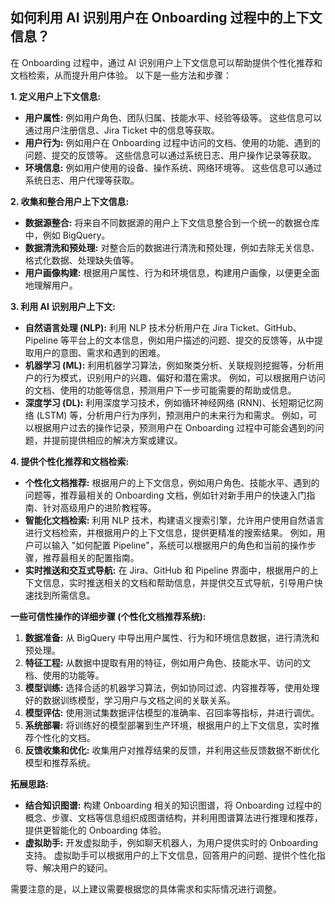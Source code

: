 ## 如何利用 AI 识别用户在 Onboarding 过程中的上下文信息？

在 Onboarding 过程中，通过 AI 识别用户上下文信息可以帮助提供个性化推荐和文档检索，从而提升用户体验。 以下是一些方法和步骤：

**1. 定义用户上下文信息:**

- **用户属性:** 例如用户角色、团队归属、技能水平、经验等级等。 这些信息可以通过用户注册信息、Jira Ticket 中的信息等获取。
- **用户行为:** 例如用户在 Onboarding 过程中访问的文档、使用的功能、遇到的问题、提交的反馈等。 这些信息可以通过系统日志、用户操作记录等获取。
- **环境信息:** 例如用户使用的设备、操作系统、网络环境等。 这些信息可以通过系统日志、用户代理等获取。

**2. 收集和整合用户上下文信息:**

- **数据源整合:** 将来自不同数据源的用户上下文信息整合到一个统一的数据仓库中，例如 BigQuery。
- **数据清洗和预处理:** 对整合后的数据进行清洗和预处理，例如去除无关信息、格式化数据、处理缺失值等。
- **用户画像构建:** 根据用户属性、行为和环境信息，构建用户画像，以便更全面地理解用户。

**3. 利用 AI 识别用户上下文:**

- **自然语言处理 (NLP):** 利用 NLP 技术分析用户在 Jira Ticket、GitHub、Pipeline 等平台上的文本信息，例如用户描述的问题、提交的反馈等，从中提取用户的意图、需求和遇到的困难。
- **机器学习 (ML):** 利用机器学习算法，例如聚类分析、关联规则挖掘等，分析用户的行为模式，识别用户的兴趣、偏好和潜在需求。 例如，可以根据用户访问的文档、使用的功能等信息，预测用户下一步可能需要的帮助或信息。
- **深度学习 (DL):** 利用深度学习技术，例如循环神经网络 (RNN)、长短期记忆网络 (LSTM) 等，分析用户行为序列，预测用户的未来行为和需求。 例如，可以根据用户过去的操作记录，预测用户在 Onboarding 过程中可能会遇到的问题，并提前提供相应的解决方案或建议。

**4. 提供个性化推荐和文档检索:**

- **个性化文档推荐:** 根据用户的上下文信息，例如用户角色、技能水平、遇到的问题等，推荐最相关的 Onboarding 文档，例如针对新手用户的快速入门指南、针对高级用户的进阶教程等。
- **智能化文档检索:** 利用 NLP 技术，构建语义搜索引擎，允许用户使用自然语言进行文档检索，并根据用户的上下文信息，提供更精准的搜索结果。 例如，用户可以输入 "如何配置 Pipeline"，系统可以根据用户的角色和当前的操作步骤，推荐最相关的配置指南。
- **实时推送和交互式导航:** 在 Jira、GitHub 和 Pipeline 界面中，根据用户的上下文信息，实时推送相关的文档和帮助信息，并提供交互式导航，引导用户快速找到所需信息。

**一些可信性操作的详细步骤 (个性化文档推荐系统):**

1.  **数据准备:** 从 BigQuery 中导出用户属性、行为和环境信息数据，进行清洗和预处理。
2.  **特征工程:** 从数据中提取有用的特征，例如用户角色、技能水平、访问的文档、使用的功能等。
3.  **模型训练:** 选择合适的机器学习算法，例如协同过滤、内容推荐等，使用处理好的数据训练模型，学习用户与文档之间的关联关系。
4.  **模型评估:** 使用测试集数据评估模型的准确率、召回率等指标，并进行调优。
5.  **系统部署:** 将训练好的模型部署到生产环境，根据用户的上下文信息，实时推荐个性化的文档。
6.  **反馈收集和优化:** 收集用户对推荐结果的反馈，并利用这些反馈数据不断优化模型和推荐系统。

**拓展思路:**

- **结合知识图谱:** 构建 Onboarding 相关的知识图谱，将 Onboarding 过程中的概念、步骤、文档等信息组织成图谱结构，并利用图谱算法进行推理和推荐，提供更智能化的 Onboarding 体验。
- **虚拟助手:** 开发虚拟助手，例如聊天机器人，为用户提供实时的 Onboarding 支持。 虚拟助手可以根据用户的上下文信息，回答用户的问题、提供个性化指导、解决用户的疑问。

需要注意的是，以上建议需要根据您的具体需求和实际情况进行调整。
